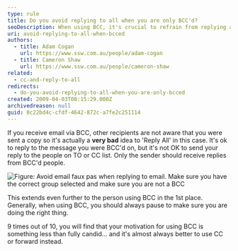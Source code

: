 ```yaml
---
type: rule
title: Do you avoid replying to all when you are only BCC'd?
seoDescription: When using BCC, it's crucial to refrain from replying all to avoid unnecessary email congestion and maintain confidentiality.
uri: avoid-replying-to-all-when-bcced
authors:
  - title: Adam Cogan
    url: https://www.ssw.com.au/people/adam-cogan
  - title: Cameron Shaw
    url: https://www.ssw.com.au/people/cameron-shaw
related:
  - cc-and-reply-to-all
redirects:
  - do-you-avoid-replying-to-all-when-you-are-only-bcced
created: 2009-04-03T08:15:29.000Z
archivedreason: null
guid: 8c22bd4c-cfdf-4642-872c-a7fe2c251114
---
```


If you receive email via BCC, other recipients are not aware that you were sent a copy so it's actually a **very bad** idea to 'Reply All' in this case. It's ok to reply to the message you were BCC'd on, but it's not OK to send your reply to the people on TO or CC list. Only the sender should receive replies from BCC'd people.

<!--endintro-->

![Figure: Avoid email faux pas when replying to email. Make sure you have the correct group selected and make sure you are not a BCC](replyall.jpg)

This extends even further to the person using BCC in the 1st place. Generally, when using BCC, you should always pause to make sure you are doing the right thing.

9 times out of 10, you will find that your motivation for using BCC is something less than fully candid... and it's almost always better to use CC or forward instead.
